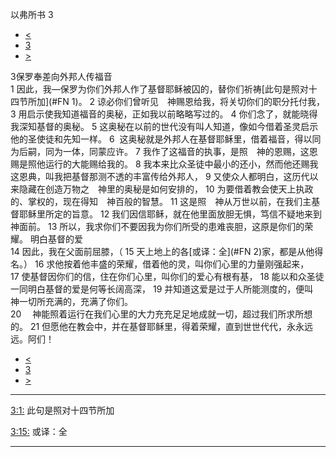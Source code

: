 ﻿





 以弗所书 3




* [<](bible/EPH02.md)
* [3](bible/EPH.md)
* [>](bible/EPH04.md)



 
3保罗奉差向外邦人传福音  
1 因此，我—保罗为你们外邦人作了基督耶稣被囚的，替你们祈祷[此句是照对十四节所加](#FN
1)。 
2 谅必你们曾听见　神赐恩给我，将关切你们的职分托付我， 
3 用启示使我知道福音的奥秘，正如我以前略略写过的。 
4 你们念了，就能晓得我深知基督的奥秘。 
5 这奥秘在以前的世代没有叫人知道，像如今借着圣灵启示他的圣使徒和先知一样。 
6  这奥秘就是外邦人在基督耶稣里，借着福音，得以同为后嗣，同为一体，同蒙应许。 
7 我作了这福音的执事，是照　神的恩赐，这恩赐是照他运行的大能赐给我的。 
8 我本来比众圣徒中最小的还小，然而他还赐我这恩典，叫我把基督那测不透的丰富传给外邦人， 
9 又使众人都明白，这历代以来隐藏在创造万物之　神里的奥秘是如何安排的， 
10 为要借着教会使天上执政的、掌权的，现在得知　神百般的智慧。 
11 这是照　神从万世以前，在我们主基督耶稣里所定的旨意。 
12 我们因信耶稣，就在他里面放胆无惧，笃信不疑地来到　神面前。 
13 所以，我求你们不要因我为你们所受的患难丧胆，这原是你们的荣耀。 明白基督的爱  
14 因此，我在父面前屈膝，（ 
15 天上地上的各[或译：全](#FN
2)家，都是从他得名。） 
16 求他按着他丰盛的荣耀，借着他的灵，叫你们心里的力量刚强起来， 
17 使基督因你们的信，住在你们心里，叫你们的爱心有根有基， 
18 能以和众圣徒一同明白基督的爱是何等长阔高深， 
19 并知道这爱是过于人所能测度的，便叫　神一切所充满的，充满了你们。  
20 　神能照着运行在我们心里的大力充充足足地成就一切，超过我们所求所想的。 
21 但愿他在教会中，并在基督耶稣里，得着荣耀，直到世世代代，永永远远。阿们！ 
* [<](bible/EPH02.md)
* [3](bible/EPH.md)
* [>](bible/EPH04.md)





---


[3:1:](#V1)
此句是照对十四节所加


[3:15:](#V15)
或译：全




---









